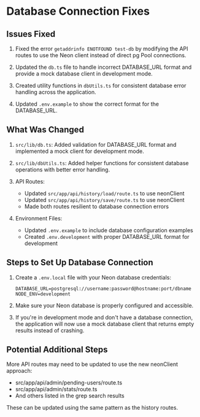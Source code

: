 # Database Connection Fixes

## Issues Fixed

1. Fixed the error `getaddrinfo ENOTFOUND test-db` by modifying the API routes to use the Neon client instead of direct pg Pool connections.

2. Updated the `db.ts` file to handle incorrect DATABASE_URL format and provide a mock database client in development mode.

3. Created utility functions in `dbUtils.ts` for consistent database error handling across the application.

4. Updated `.env.example` to show the correct format for the DATABASE_URL.

## What Was Changed

1. `src/lib/db.ts`: Added validation for DATABASE_URL format and implemented a mock client for development mode.

2. `src/lib/dbUtils.ts`: Added helper functions for consistent database operations with better error handling.

3. API Routes:
   - Updated `src/app/api/history/load/route.ts` to use neonClient
   - Updated `src/app/api/history/save/route.ts` to use neonClient
   - Made both routes resilient to database connection errors

4. Environment Files:
   - Updated `.env.example` to include database configuration examples
   - Created `.env.development` with proper DATABASE_URL format for development

## Steps to Set Up Database Connection

1. Create a `.env.local` file with your Neon database credentials:
   ```
   DATABASE_URL=postgresql://username:password@hostname:port/dbname
   NODE_ENV=development
   ```

2. Make sure your Neon database is properly configured and accessible.

3. If you're in development mode and don't have a database connection, the application will now use a mock database client that returns empty results instead of crashing.

## Potential Additional Steps

More API routes may need to be updated to use the new neonClient approach:
- src/app/api/admin/pending-users/route.ts
- src/app/api/admin/stats/route.ts
- And others listed in the grep search results

These can be updated using the same pattern as the history routes.
